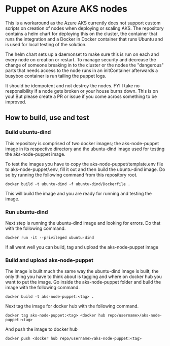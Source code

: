 # Puppet on Azure AKS nodes

This is a workaround as the Azure AKS currently does not support custom scripts on creation of nodes when deploying or scaling AKS.
The repository contains a helm chart for deploying this on the cluster, the container that runs the integration and a Docker in Docker container that runs Ubuntu and is used for local testing of the solution.

The helm chart sets up a daemonset to make sure this is run on each and every node on creation or restart. To manage security and decrease the change of someone breaking in to the cluster or the nodes the "dangerous" parts that needs access to the node runs in an initContainer afterwards a busybox container is run tailing the puppet logs.

It should be idempotent and not destroy the nodes. FYI I take no responsibility if a node gets broken or your house burns down. This is on you! But please create a PR or issue if you come across something to be improved.

## How to build, use and test

### Build ubuntu-dind

This repository is comprised of two docker images; the aks-node-puppet image in its respective directory and the ubuntu-dind image used for testing the aks-node-puppet image.

To test the images you have to copy the aks-node-puppet/template.env file to aks-node-puppet/.env, fill it out and then build the ubuntu-dind image. Do so by running the following command from this repository root.
```
docker build -t ubuntu-dind -f ubuntu-dind/Dockerfile .
```

This will build the image and you are ready for running and testing the image.

### Run ubuntu-dind

Next step is running the ubuntu-dind image and looking for errors. Do that with the following command.
```
docker run -it --privileged ubuntu-dind
```

If all went well you can build, tag and upload the aks-node-puppet image

### Build and upload aks-node-puppet

The image is built much the same way the ubuntu-dind image is built, the only thing you have to think about is tagging and where on docker hub you want to put the image. Go inside the aks-node-puppet folder and build the image with the following command.
```
docker build -t aks-node-puppet:<tag> .
```

Next tag the image for docker hub with the following command.
```
docker tag aks-node-puppet:<tag> <docker hub repo/username>/aks-node-puppet:<tag>
```

And push the image to docker hub
```
docker push <docker hub repo/username>/aks-node-puppet:<tag>
```